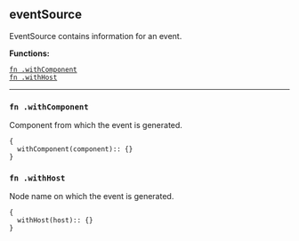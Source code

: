 
## eventSource
EventSource contains information for an event.

**Functions:**

[`fn .withComponent`](#fn-withcomponent)  
[`fn .withHost`](#fn-withhost)  

---


### `fn .withComponent`
Component from which the event is generated.
```jsonnet
{
  withComponent(component):: {}
}
```

### `fn .withHost`
Node name on which the event is generated.
```jsonnet
{
  withHost(host):: {}
}
```

